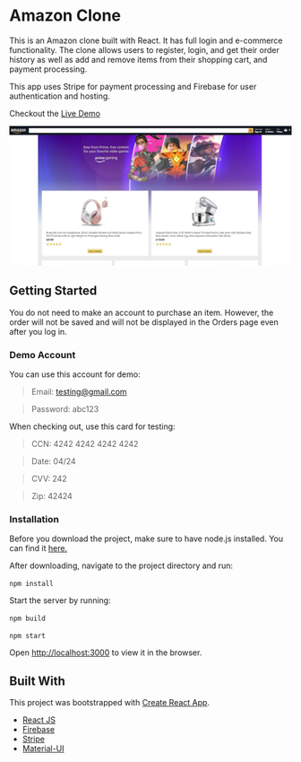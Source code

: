 # Amazon Clone

This is an Amazon clone built with React. It has full login and e-commerce functionality. The clone allows users to register, login, and get their order history as well as add and remove items from their shopping cart, and payment processing.

This app uses Stripe for payment processing and Firebase for user authentication and hosting.

Checkout the [Live Demo](https://clone-eb991.web.app/)

![Homepage](images/home.JPG)

## Getting Started

You do not need to make an account to purchase an item. However, the order will not be saved and will not be displayed in the Orders page even after you log in.

### Demo Account

You can use this account for demo:

> Email: testing@gmail.com

> Password: abc123

When checking out, use this card for testing:

> CCN: 4242 4242 4242 4242 

> Date: 04/24 

> CVV: 242 

> Zip: 42424

### Installation
Before you download the project, make sure to have node.js installed. You can find it [here.](https://nodejs.org/en/download/)

After downloading, navigate to the project directory and run:

`npm install`

Start the server by running:

`npm build`

`npm start`

Open [http://localhost:3000](http://localhost:3000) to view it in the browser.

## Built With

This project was bootstrapped with [Create React App](https://github.com/facebook/create-react-app).

* [React JS](https://reactjs.org/)
* [Firebase](https://firebase.google.com/)
* [Stripe](https://stripe.com/)
* [Material-UI](https://material-ui.com/)